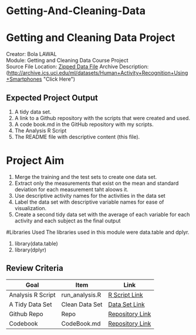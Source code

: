 # Getting-And-Cleaning-Data
# Getting and Cleaning Data Project
Creator: Bola LAWAL <br />
Module: Getting and Cleaning Data Course Project <br />
Source File Location: [Zipped Data File]( https://d396qusza40orc.cloudfront.net/getdata%2Fprojectfiles%2FUCI%20HAR%20Dataset.zip  "Download Here")
Archive Description: (http://archive.ics.uci.edu/ml/datasets/Human+Activity+Recognition+Using+Smartphones "Click Here")

## Expected Project Output
1. A tidy data set.
2. A link to a Github repository with the scripts that were created and used.
3. A code book.md in the GitHub repository with my scripts.
4. The Analysis R Script
5. The README file with descriptive content (this file).

# Project Aim
1. Merge the training and the test sets to create one data set.
2. Extract only the measurements that exist on the mean and standard deviation for each measurement taht aloows it.
3. Use descriptive activity names for the activities in the data set
4. Label the data set with descriptive variable names for ease of visualization.
5. Create a second tidy data set with the average of each variable for each activity and each subject as the final output

#Libraries Used
The libraries used in this module were data.table and dplyr.
1. library(data.table)
2. library(dplyr)

## Review Criteria

Goal | Item | Link
--- | --- | ---
Analysis R Script |  run_analysis.R |  [R Script Link](https://github.com/HDBalls/Getting-And-Cleaning-Data/commits/run_analysis.R "run_analysis.R")
A Tidy Data Set |  Clean Data Set |  [Data Set Link](https://github.com/HDBalls/Getting-And-Cleaning-Data/commits/main/Final_Tidy_Data.txt "tidyData.txt")
Github Repo | Repo |  [Repository Link](https://github.com/HDBalls/Getting-And-Cleaning-Data.git "Click to go to Repo")
Codebook | CodeBook.md |  [Repository Link](https://github.com/HDBalls/Getting-And-Cleaning-Data/commits/CodeBook.md "CodeBook")
